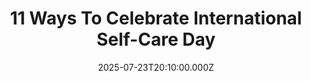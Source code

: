 ---
title: "11 Ways To Celebrate International Self-Care Day"
date: 2025-07-23T20:10:00.000Z
category: Human Kindness
externalLink: "https://www.goodgoodgood.co/articles/how-to-celebrate-international-self-care-day"
image: ""
excerpt: "International Self-Care Day, on July 24, is dedicated to raising awareness about self-care as a tool for global health. Celebrate with these ideas!…"
---